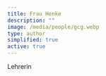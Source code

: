 ```yaml
---
title: Frau Henke
description: ""
image: /media/people/gcg.webp
type: author
simplified: true
active: true
---
```

Lehrerin
